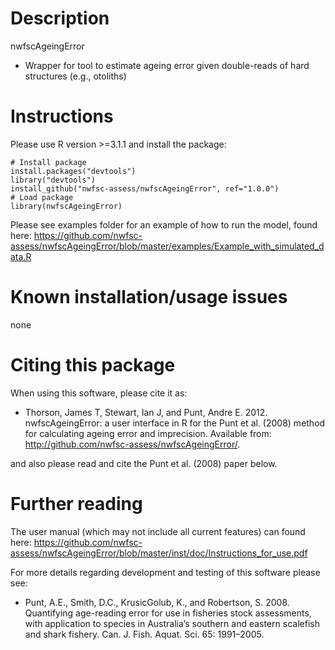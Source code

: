 Description
================
nwfscAgeingError
* Wrapper for tool to estimate ageing error given double-reads of hard structures (e.g., otoliths)


Instructions
=============

Please use R version >=3.1.1 and install the package:

    # Install package
    install.packages("devtools")
    library("devtools")
    install_github("nwfsc-assess/nwfscAgeingError", ref="1.0.0")
    # Load package
    library(nwfscAgeingError)

Please see examples folder for an example of how to run the model, found here:
https://github.com/nwfsc-assess/nwfscAgeingError/blob/master/examples/Example_with_simulated_data.R

Known installation/usage issues
=============
none

Citing this package
=============
When using this software, please cite it as:

* Thorson, James T, Stewart, Ian J, and Punt, Andre E. 2012. nwfscAgeingError: a user interface in R for the Punt et al. (2008) method for calculating ageing error and imprecision. Available from: http://github.com/nwfsc-assess/nwfscAgeingError/.

and also please read and cite the Punt et al. (2008) paper below.

Further reading
=============
The user manual (which may not include all current features) can found here:
https://github.com/nwfsc-assess/nwfscAgeingError/blob/master/inst/doc/Instructions_for_use.pdf

For more details regarding development and testing of this software please see:
* Punt, A.E., Smith, D.C., KrusicGolub, K., and Robertson, S. 2008. Quantifying age-reading error for use in fisheries stock assessments, with application to species in Australia’s southern and eastern scalefish and shark fishery. Can. J. Fish. Aquat. Sci. 65: 1991–2005.

